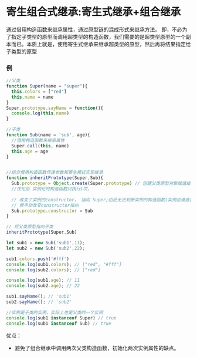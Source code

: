 # <a name="寄生组合式继承">寄生组合式继承:寄生式继承+组合继承</a>
通过借用构造函数来继承属性，通过原型链的混成形式来继承方法。
即，不必为了指定子类型的原型而调用超类型的构造函数，我们需要的是超类型原型的一个副本而已。本质上就是，使用寄生式继承来继承超类型的原型，然后再将结果指定给子类型的原型

### 例
```js
//父类
function Super(name = "super"){
  this.colors = ["red"]
  this.name = name
}
Super.prototype.sayName = function(){
  console.log(this.name)
}

//子类
function Sub(name = 'sub', age){
  //借用构造函数来继承属性
  Super.call(this, name)
  this.age = age
}


//结合借用构造函数传递参数和寄生模式实现继承
function inheritPrototype(Super,Sub){
  Sub.prototype = Object.create(Super.prototype) // 创建父类原型对象赋值给子类的原型
  //优化后 实例化时构造函数只执行1次，
  
  // 改变了实例的constructor， 指向 Super;由此无法判断实例的构造函数(实例由谁直接实例化的)，
  // 需手动改变constructor指向
  Sub.prototype.constructor = Sub
}

// 将父类原型指向子类
inheritPrototype(Super,Sub)

let sub1 = new Sub('sub1',11);
let sub2 = new Sub('sub2',22);

sub1.colors.push('#fff')
console.log(sub1.colors); // ["red", "#fff"]
console.log(sub2.colors); // ["red"]

console.log(sub1.age); // 11
console.log(sub2.age); // 22

sub1.sayName(); // 'sub1'
sub2.sayName(); // 'sub2'  

//实例是子类的实例，实际上也是父类的一个实例
console.log(sub1 instanceof Super) // true
console.log(sub1 instanceof Sub) // true
```

优点：
 * 避免了组合继承中调用两次父类构造函数，初始化两次实例属性的缺点。